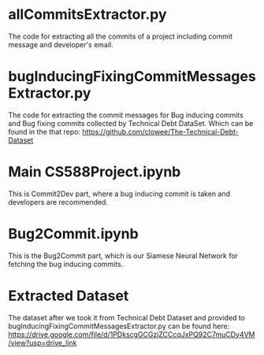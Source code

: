 # allCommitsExtractor.py
The code for extracting all the commits of a project including commit message and developer's email.

# bugInducingFixingCommitMessagesExtractor.py
The code for extracting the commit messages for Bug inducing commits and Bug fixing commits collected by Technical Debt DataSet.
Which can be found in the that repo: https://github.com/clowee/The-Technical-Debt-Dataset

# Main CS588Project.ipynb
This is Commit2Dev part, where a bug inducing commit is taken and developers are recommended.

# Bug2Commit.ipynb
This is the Bug2Commit part, which is our Siamese Neural Network for fetching the bug inducing commits.

# Extracted Dataset 
The dataset after we took it from Technical Debt Dataset and provided to bugInducingFixingCommitMessagesExtractor.py can be found here:
https://drive.google.com/file/d/1PDkscgGCGzjZCCcqJxPQ92C7muCDy4VM/view?usp=drive_link
